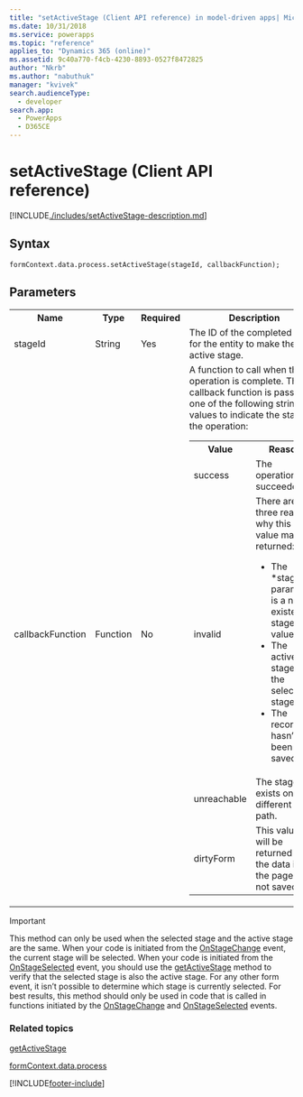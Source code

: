 ```yaml
---
title: "setActiveStage (Client API reference) in model-driven apps| MicrosoftDocs"
ms.date: 10/31/2018
ms.service: powerapps
ms.topic: "reference"
applies_to: "Dynamics 365 (online)"
ms.assetid: 9c40a770-f4cb-4230-8893-0527f8472825
author: "Nkrb"
ms.author: "nabuthuk"
manager: "kvivek"
search.audienceType: 
  - developer
search.app: 
  - PowerApps
  - D365CE
---
```

# setActiveStage (Client API reference)



[!INCLUDE[./includes/setActiveStage-description.md](./includes/setActiveStage-description.md)]

## Syntax

`formContext.data.process.setActiveStage(stageId, callbackFunction);`

## Parameters

<table style="width:100%">
<tr>
<th>Name</th>
<th>Type</th>
<th>Required</th>
<th>Description</th>
</tr>
<tr>
<td>stageId</td>
<td>String</td>
<td>Yes</td>
<td>The ID of the completed stage for the entity to make the active stage. </td>
</tr>
<tr>
<td>callbackFunction</td>
<td>Function</td>
<td>No</td>
<td>A function to call when the operation is complete. This callback function is passed one of the following string values to indicate the status of the operation:
<table>
<tr>
<th>Value</th>
<th>Reason</th>
</tr>
<tr>
<td>success</td>
<td>The operation succeeded.</td>
</tr>
<tr>
<td>invalid</td>
<td>There are three reasons why this value may be returned:
<ul>
<li>The *stageId* parameter is a non-existent stage ID value.</li>
<li>The active stage isn’t the selected stage.</li>
<li>The record hasn’t been saved yet.</li>
</ul>
</td>
</tr>
<tr>
<td>unreachable</td>
<td>The stage exists on a different path.</td>
</tr>
<tr>
<td>dirtyForm</td>
<td>This value will be returned if the data in the page is not saved.</td>
</tr>
</table>
</td>
</tr>
</table>

>[!IMPORTANT]
>This method can only be used when the selected stage and the active stage are the same. When your code is initiated from the [OnStageChange](../../events/onstagechange.md) event, the current stage will be selected. When your code is initiated from the [OnStageSelected](../../events/onstageselected.md) event, you should use the [getActiveStage](getActiveStage.md) method to verify that the selected stage is also the active stage. For any other form event, it isn’t possible to determine which stage is currently selected. For best results, this method should only be used in code that is called in functions initiated by the [OnStageChange](../../events/onstagechange.md) and [OnStageSelected](../../events/onstageselected.md) events.

### Related topics

[getActiveStage](getActiveStage.md)

[formContext.data.process](../../formContext-data-process.md)
 




[!INCLUDE[footer-include](../../../../../../includes/footer-banner.md)]